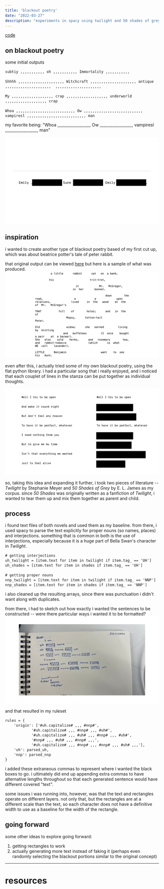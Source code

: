 ```yaml
---
title: 'blackout poetry'
date: "2022-03-27"
description: "experiments in spacy using twilight and 50 shades of grey"
---
```

[code](https://github.com/samheckle/rwet/blob/master/assignment-4/assignment-4.ipynb)

## on blackout poetry

some initial outputs

    subtiy ,,,,,,,,,,, oh ,,,,,,,,,,, Immortality ,,,,,,,,,,,

    Shhhh ,,,,,,,,,,,,,,,,,,,,, Witchcraft ,,,,,,,,,,,,,,,,,,,,, antique ,,,,,,,,,,,,,,,,,,,,,  ,,,,,,,,,,,,,,,,,,,,,

    My ,,,,,,,,,,,,,,,,,,, crap ,,,,,,,,,,,,,,,,,,, underworld ,,,,,,,,,,,,,,,,,,, crap

    Whoa ,,,,,,,,,,,,,,,,,,,,,,,,,,, Ow ,,,,,,,,,,,,,,,,,,,,,,,,,,, vampiresl ,,,,,,,,,,,,,,,,,,,,,,,,,,, man

my favorite being: "Whoa ,,,,,,,,,,,,,,,,,,,,,,,,,,, Ow ,,,,,,,,,,,,,,,,,,,,,,,,,,, vampiresl ,,,,,,,,,,,,,,,,,,,,,,,,,,, man"

![an attempt to get actual blackouts working](./attempt.png)

## inspiration

i wanted to create another type of blackout poetry based of my first cut up, which was about beatrice potter's tale of peter rabbit.

that original output can be viewed [here]() but here is a sample of what was produced.
![](./orig.png)

even after this, i actually tried some of my own blackout poetry, using the flat python library. i had a particular song that i really enjoyed, and i noticed that each couplet of lines in the stanza can be put together as individual thoughts.

![](./exp.png)

so, taking this idea and expanding it further, i took two pieces of literature -- *Twilight* by Stephanie Meyer and *50 Shades of Grey* by E. L. James as my corpus. since *50 Shades* was originally written as a fanfiction of *Twilight*, i wanted to tear them up and mix them together as parent and child. 

## process

i found text files of both novels and used them as my baseline. from there, i used spacy to parse the text explicitly for proper nouns (so names, places) and interjections. something that is common in both is the use of interjections, especially because it is a huge part of Bella Swan's character in *Twilight*. 

    # getting interjections
    uh_twilight = [item.text for item in twilight if item.tag_ == 'UH']
    uh_shades = [item.text for item in shades if item.tag_ == 'UH'] 

    # getting proper nouns
    nnp_twilight = [item.text for item in twilight if item.tag_ == 'NNP']
    nnp_shades = [item.text for item in shades if item.tag_ == 'NNP']

i also cleaned up the resulting arrays, since there was punctuation i didn't want along with duplicates.

from there, i had to sketch out how exactly i wanted the sentences to be constructed -- were there particular ways i wanted it to be formatted?
![](./sketch.png)

and that resulted in my ruleset

    rules = {
        'origin': ['#uh.capitalize# ,,, #nnp#', 
                '#uh.capitalize# ,,, #nnp# ,,, #uh#', 
                '#uh.capitalize# ,,, #uh# ,,, #nnp# ,,, #uh#', 
                '#nnp# ,,, #uh# ,,, #nnp# ,,,', 
                '#uh.capitalize# ,,, #nnp# ,,, #nnp# ,,, #uh# ,,,'],
        'uh': parsed_uh,
        'nnp': parsed_nnp
    }

i added these extraneous commas to represent where i wanted the black boxes to go. i ultimately did end up appending extra commas to have alternative lengths throughout so that each generated sentence would have different covered "text". 

some issues i was running into, however, was that the text and rectangles operate on different layers. not only that, but the rectangles are at a different scale than the text, so each character does not have a definitive width to use as a baseline for the width of the rectangle. 

## going forward
some other ideas to explore going forward:
1. getting rectangles to work
2. actually generating more text instead of faking it (perhaps even randomly selecting the blackout portions similar to the original concept)

----
# resources